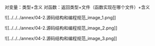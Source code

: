 
对变量：类型+含义
对函数：返回类型+文件（函数实现在哪个文件）+含义

![[../../../annex/04-2.源码结构和编程规范_image_1.png]]

![[../../../annex/04-2.源码结构和编程规范_image_2.png]]

![[../../../annex/04-2.源码结构和编程规范_image_3.png]]
























































